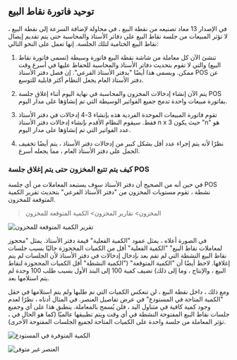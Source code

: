 ## توحيد فاتورة نقاط البيع

في الإصدار 13 معاد تصنيعه من نقطة البيع ، في محاولة لإضافة السرعة إلى نقطة البيع ، لا تؤثر المبيعات من جلسة نقاط البيع على دفاتر الأستاذ والمحاسبة حتى يتم تقديم إيصال نقاط البيع الختامية لتلك الجلسة. إنها تعمل على النحو التالي:

1. تنشئ الآن كل معاملة من شاشة نقطة البيع فاتورة وسيطة (تسمى فاتورة نقاط البيع) والتي لا تقوم بتحديث دفاتر الأستاذ والمحاسبة للحفاظ عليها في أسرع وقت ممكن. ويسمى هذا أيضًا "بدفتر الأستاذ الفرعي". إن فصل دفتر الأستاذ POS عن دفتر الأستاذ العام يجعل النظام أكثر قابلية للتوسع.
    
2. يتم الآن إنشاء إدخالات المخزون والمحاسبة في نهاية اليوم أثناء إغلاق جلسة POS بفاتورة مبيعات واحدة تدمج جميع الفواتير الوسيطة التي تم إنشاؤها على مدار اليوم.
    
3. تقوم فاتورة المبيعات الموحدة الفردية هذه بإنشاء 3-4 إدخالات في دفتر الأستاذ فقط. سيقوم النظام الأقدم بإنشاء إدخالات دفتر الأستاذ n x 3 حيث يكون "n" هو عدد الفواتير التي تم إنشاؤها على مدار اليوم.
    
4. نظرًا لأنه يتم إجراء عدد أقل بشكل كبير من إدخالات دفتر الأستاذ ، يتم أيضًا تخفيف الحمل على دفتر الأستاذ العام ، مما يجعله أسرع.
    

### كيف يتم تتبع المخزون حتى يتم إغلاق جلسة POS

في حين أنه من الصحيح أن دفتر الأستاذ سوف يستبعد المعاملات من أي جلسة POS نشطة ، تقوم مستويات المخزون من "دفتر الأستاذ الفرعي" بتحديث تقرير الكمية المتوقعة للمخزون.

> المخزون> تقارير المخزون> الكمية المتوقعة للمخزون

![تقرير الكمية المتوقعة للمخزون](https://docs.erpnext.com/files/36.png)

في الصورة أعلاه ، يمثل عمود "الكمية الفعلية" قيمة دفتر الأستاذ. يمثل "محجوز لمعاملات نقاط البيع" "الكمية الفعلية" أقل من الكميات المحجوزة حاليًا بسبب جلسات نقاط البيع النشطة التي لم تقم بعد بإدخال إدخالات في دفتر الأستاذ لأن الجلسات لم يتم إغلاقها. لاحظ أيضًا أن "الكمية المتوقعة" ("الكمية النشطة" أقل الكميات المحجوزة لنقاط البيع ، والإنتاج ، وما إلى ذلك) تضيف كمية 100 إلى البند الأول بسبب طلب 100 وحدة لم يتم استلامها بعد.

ومع ذلك ، داخل نقطة البيع ، لن تنعكس الكميات التي تم طلبها ولم يتم استلامها في حقل "الكمية المتاحة في المستودع" في عرض تفاصيل العنصر. في المثال أدناه ، نظرًا لعدم وجود كمية كافية في متناول اليد ، فلن يُسمح بالمعاملة. ينطبق هذا على أي وجميع جلسات نقاط البيع المفتوحة النشطة في أي وقت ويتم تطبيقها عالميًا (كما هو الحال في ، تؤثر المعاملة من جلسة واحدة على الكميات المتاحة لجميع الجلسات المفتوحة الأخرى).

![الكمية المتوفرة في المستودع](https://docs.erpnext.com/files/37.png)

![العنصر غير متوفر](https://docs.erpnext.com/files/38.png)
